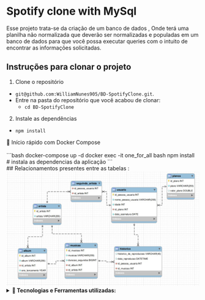 # Spotify clone with MySql
Esse projeto trata-se da criação de um banco de dados , Onde terá uma planilha não normalizada que deverão ser normalizadas e populadas em um banco de dados para que você possa executar queries com o intuito de encontrar as informações solicitadas.


## Instruções para clonar o projeto

1. Clone o repositório
  * `git@github.com:WilliamNunes905/BD-SpotifyClone.git`.
  * Entre na pasta do repositório que você acabou de clonar:
    * `cd BD-SpotifyClone`
    
2. Instale as dependências
  * `npm install`
  
<summary> 🐳 Início rápido com Docker Compose</summary><br>
```bash
docker-compose up -d
docker exec -it one_for_all bash
npm install # instala as dependencias da aplicação
```
<br>
## Relacionamentos presentes entre as tabelas :
<img src="https://github.com/WilliamNunes905/BD-SpotifyClone/blob/main/bdSpotify.jpeg" />

<br>
<details>
  <summary><b>🚀 Tecnologias e Ferramentas utilizadas:</b></summary>
<h1 align='left'>
<img src="https://img.shields.io/badge/Docker-2CA5E0?style=for-the-badge&logo=docker&logoColor=white" />
<img src="https://img.shields.io/badge/MySQL-005C84?style=for-the-badge&logo=mysql&logoColor=white" />
</h1>
</details>
